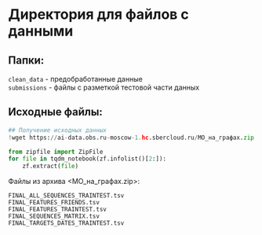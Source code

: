 # Директория для файлов с данными

## Папки:
`clean_data`  - предобработанные данные<br>
`submissions` - файлы с разметкой тестовой части данных<br>

## Исходные файлы:

```python
## Получение исходных данных
!wget https://ai-data.obs.ru-moscow-1.hc.sbercloud.ru/МО_на_графах.zip -O МО_на_графах.zip

from zipfile import ZipFile
for file in tqdm_notebook(zf.infolist()[2:]): 
    zf.extract(file) 
```
Файлы из архива <МО_на_графах.zip>:

`FINAL_ALL_SEQUENCES_TRAINTEST.tsv`<br>
`FINAL_FEATURES_FRIENDS.tsv`<br>
`FINAL_FEATURES_TRAINTEST.tsv`<br>
`FINAL_SEQUENCES_MATRIX.tsv`<br>
`FINAL_TARGETS_DATES_TRAINTEST.tsv`<br>